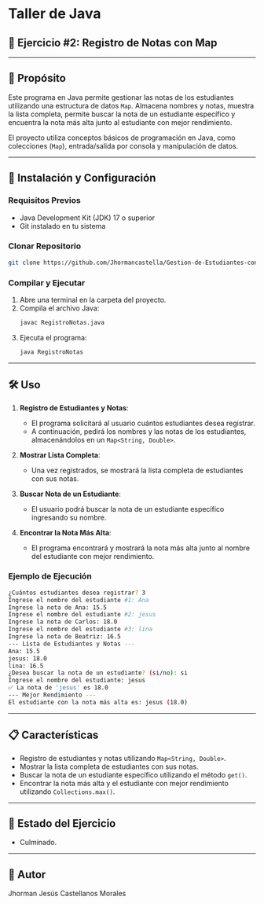 # Taller de Java  
## 🚀 Ejercicio #2: Registro de Notas con Map  

---

## 📌 Propósito  
Este programa en Java permite gestionar las notas de los estudiantes utilizando una estructura de datos `Map`. Almacena nombres y notas, muestra la lista completa, permite buscar la nota de un estudiante específico y encuentra la nota más alta junto al estudiante con mejor rendimiento.  

El proyecto utiliza conceptos básicos de programación en Java, como colecciones (`Map`), entrada/salida por consola y manipulación de datos.  

---

## 🚀 Instalación y Configuración  
### Requisitos Previos  
- Java Development Kit (JDK) 17 o superior  
- Git instalado en tu sistema  

### Clonar Repositorio  
```bash  
git clone https://github.com/Jhormancastella/Gestion-de-Estudiantes-con-List.git  
```  

### Compilar y Ejecutar  
1. Abre una terminal en la carpeta del proyecto.  
2. Compila el archivo Java:  
   ```bash  
   javac RegistroNotas.java  
   ```  
3. Ejecuta el programa:  
   ```bash  
   java RegistroNotas  
   ```  

---

## 🛠️ Uso  

1. **Registro de Estudiantes y Notas**:  
   - El programa solicitará al usuario cuántos estudiantes desea registrar.  
   - A continuación, pedirá los nombres y las notas de los estudiantes, almacenándolos en un `Map<String, Double>`.  

2. **Mostrar Lista Completa**:  
   - Una vez registrados, se mostrará la lista completa de estudiantes con sus notas.  

3. **Buscar Nota de un Estudiante**:  
   - El usuario podrá buscar la nota de un estudiante específico ingresando su nombre.  

4. **Encontrar la Nota Más Alta**:  
   - El programa encontrará y mostrará la nota más alta junto al nombre del estudiante con mejor rendimiento.  

### Ejemplo de Ejecución  
```bash  
¿Cuántos estudiantes desea registrar? 3  
Ingrese el nombre del estudiante #1: Ana  
Ingrese la nota de Ana: 15.5  
Ingrese el nombre del estudiante #2: jesus 
Ingrese la nota de Carlos: 18.0  
Ingrese el nombre del estudiante #3: lina
Ingrese la nota de Beatriz: 16.5  
--- Lista de Estudiantes y Notas ---  
Ana: 15.5  
jesus: 18.0  
lina: 16.5  
¿Desea buscar la nota de un estudiante? (si/no): si  
Ingrese el nombre del estudiante: jesus  
✅ La nota de 'jesus' es 18.0  
--- Mejor Rendimiento ---  
El estudiante con la nota más alta es: jesus (18.0)  
```  

---

## 📋 Características  
- Registro de estudiantes y notas utilizando `Map<String, Double>`.  
- Mostrar la lista completa de estudiantes con sus notas.  
- Buscar la nota de un estudiante específico utilizando el método `get()`.  
- Encontrar la nota más alta y el estudiante con mejor rendimiento utilizando `Collections.max()`.  

---

## 🚨 Estado del Ejercicio  
- Culminado.  

---

## 👤 Autor  
Jhorman Jesús Castellanos Morales  
```